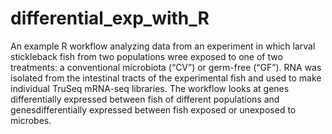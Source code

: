 # differential_exp_with_R
An example R workflow analyzing data from an experiment in which larval stickleback fish from two populations wree exposed to one of two treatments: a conventional microbiota (“CV”) or germ-free (“GF”). RNA was isolated from the intestinal tracts of the experimental fish and used to make individual TruSeq mRNA-seq libraries. The workflow looks at genes differentially expressed between fish of different populations and genesdifferentially expressed between fish exposed or unexposed to microbes.
